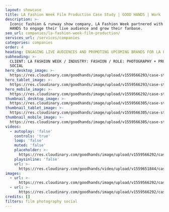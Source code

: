 ```yaml
---
layout: showcase
title: LA Fashion Week Film Production Case Study | GOOD HANDS | Work
description: >-
  Iconic fashion & runway show company, LA Fashion Week partnered with GOOD
  HANDS to engage their live audience and grow their fanbase.
seo_url: companies/la-fashion-week-film-production/
services_url: /services/companies
categories: companies
order: 4
heading: ENGAGING LIVE AUDIENCES AND PROMOTING UPCOMING BRANDS FOR LA FASHION WEEK
subheading: >-
  CLIENT: LA FASHION WEEK / INDUSTRY: FASHION / ROLE: PHOTOGRAPHY + PRODUCTION +
  SOCIAL
hero_desktop_image: >-
  https://res.cloudinary.com/goodhands/image/upload/v1559566293/case-studies/la-fashion-week/case-study-la-fashion-week-1280px_zkbsyb.jpg
hero_tablet_image: >-
  https://res.cloudinary.com/goodhands/image/upload/v1559566293/case-studies/la-fashion-week/case-study-la-fashion-week-768px_w3yyjr.jpg
hero_mobile_image: >-
  https://res.cloudinary.com/goodhands/image/upload/v1559566292/case-studies/la-fashion-week/case-study-la-fashion-week-360px_e6hqe2.jpg
thumbnail_desktop_image: >-
  https://res.cloudinary.com/goodhands/image/upload/v1559566305/case-studies/la-fashion-week/la-fashion-week-thumbnail-1280px_logztw.jpg
thumbnail_tablet_image: >-
  https://res.cloudinary.com/goodhands/image/upload/v1559566305/case-studies/la-fashion-week/la-fashion-week-thumbnail-768px_ngmesh.jpg
thumbnail_mobile_image: >-
  https://res.cloudinary.com/goodhands/image/upload/v1559566305/case-studies/la-fashion-week/la-fashion-week-thumbnail-360px_rtc47w.jpg
videos:
  - autoplay: 'false'
    controls: 'true'
    loop: 'false'
    muted: 'false'
    placeholder: >-
      https://res.cloudinary.com/goodhands/image/upload/v1559566292/case-studies/la-fashion-week/case-study-la-fashion-week-01_g4yhq0.jpg
    playsinline: 'false'
    url: >-
      https://res.cloudinary.com/goodhands/video/upload/v1559651844/case-studies/la-fashion-week/case-study-la-fashion-week-01_wgv4qn.mp4
images:
  - url: >-
      https://res.cloudinary.com/goodhands/image/upload/v1559566292/case-studies/la-fashion-week/case-study-la-fashion-week-01_g4yhq0.jpg
  - url: >-
      https://res.cloudinary.com/goodhands/image/upload/v1559566292/case-studies/la-fashion-week/case-study-la-fashion-week-02_n8qf3p.jpg
credits: []
filters: film photography social
---
```


